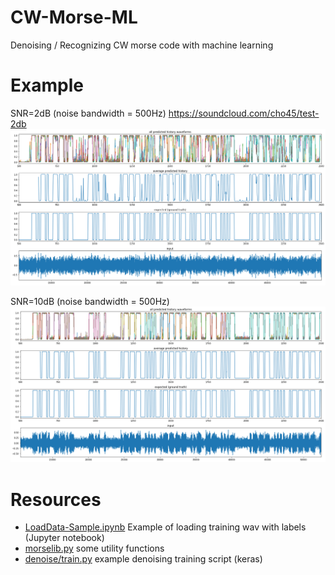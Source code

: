 # CW-Morse-ML
Denoising / Recognizing CW morse code with machine learning

# Example

SNR=2dB (noise bandwidth = 500Hz) https://soundcloud.com/cho45/test-2db
![denoising sample](./docs/denoise.png)

SNR=10dB (noise bandwidth = 500Hz)
![denoising sample](./docs/denoise-10dB.png)

# Resources

 * [LoadData-Sample.ipynb](./LoadData-Sample.ipynb) Example of loading training wav with labels (Jupyter notebook)
 * [morselib.py](./morselib.py) some utility functions
 * [denoise/train.py](./denoise/train.py) example denoising training script (keras)
